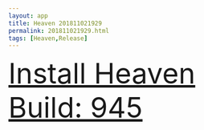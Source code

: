 ```yaml
---
layout: app
title: Heaven 201811021929
permalink: 201811021929.html
tags: [Heaven,Release]
---
```

<div class="pure-g">
    <div class="pure-u-1-1" style="font-size: 4em">
        <a class="pure-button-primary" href="itms-services://?action=download-manifest&url=https%3A%2F%2Flitsungyisigono.github.io%2FTestScript%2Fmanifests%2F201811021929.plist"><i class="fa fa-download" aria-hidden="true"></i>Install Heaven Build: 945</a>
    </div>
</div>